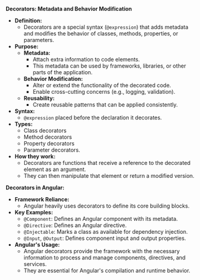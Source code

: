 
**Decorators: Metadata and Behavior Modification**

* **Definition:**
    * Decorators are a special syntax (`@expression`) that adds metadata and modifies the behavior of classes, methods, properties, or parameters.
* **Purpose:**
    * **Metadata:**
        * Attach extra information to code elements.
        * This metadata can be used by frameworks, libraries, or other parts of the application.
    * **Behavior Modification:**
        * Alter or extend the functionality of the decorated code.
        * Enable cross-cutting concerns (e.g., logging, validation).
    * **Reusability:**
        * Create reusable patterns that can be applied consistently.
* **Syntax:**
    * `@expression` placed before the declaration it decorates.
* **Types:**
    * Class decorators
    * Method decorators
    * Property decorators
    * Parameter decorators.
* **How they work:**
    * Decorators are functions that receive a reference to the decorated element as an argument.
    * They can then manipulate that element or return a modified version.

**Decorators in Angular:**

* **Framework Reliance:** 
    * Angular heavily uses decorators to define its core building blocks.
* **Key Examples:**
    * `@Component`: Defines an Angular component with its metadata.
    * `@Directive`: Defines an Angular directive.
    * `@Injectable`: Marks a class as available for dependency injection.
    * `@Input`, `@Output`: Defines component input and output properties.
* **Angular's Usage:**
    * Angular decorators provide the framework with the necessary information to process and manage components, directives, and services.
    * They are essential for Angular's compilation and runtime behavior.
